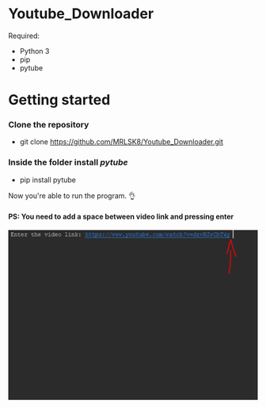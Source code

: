 # Youtube_Downloader

Required:
  * Python 3
  * pip
  * pytube

# Getting started
  ### Clone the repository
   * git clone https://github.com/MRLSK8/Youtube_Downloader.git
  ### Inside the folder install *pytube*
   
   * pip install pytube

Now you're able to run the program. :ok_hand:

#### PS: You need to add a space between video link and pressing enter

<img src="/img/Explanation.PNG" alt="logo"/>
